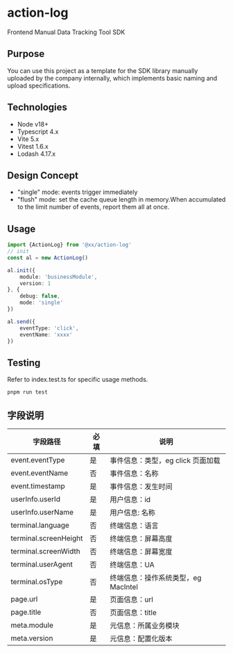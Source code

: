# action-log
Frontend Manual Data Tracking Tool SDK

## Purpose
You can use this project as a template for the SDK library manually uploaded by the company internally, which implements basic naming and upload specifications.

## Technologies
- Node v18+
- Typescript 4.x
- Vite 5.x
- Vitest 1.6.x
- Lodash 4.17.x


## Design Concept
- "single" mode: events trigger immediately
- "flush" mode: set the cache queue length in memory.When accumulated to the limit number of events, report them all at once.


## Usage

```ts
import {ActionLog} from '@xx/action-log'
// init
const al = new ActionLog()

al.init({
    module: 'businessModule',
    version: 1
}, {
    debug: false,
    mode: 'single'
})

al.send({
    eventType: 'click',
    eventName: 'xxxx'
})
```

## Testing

Refer to index.test.ts for specific usage methods.
```
pnpm run test
```


## 字段说明
| 字段路径        | 必填         | 说明        |
|------------|-------------|------------|
| event.eventType      | 是       | 事件信息：类型，eg click 页面加载	      |
| event.eventName      | 否       | 事件信息：名称	      |
| event.timestamp      | 是       | 事件信息：发生时间      |
| userInfo.userId      | 是       | 用户信息：id      |
| userInfo.userName      | 是       | 用户信息: 名称	      |
| terminal.language      | 否       | 终端信息：语言      |
| terminal.screenHeight      | 否       |终端信息：屏幕高度	      |
| terminal.screenWidth      | 否       |终端信息：屏幕宽度      |
| terminal.userAgent      | 否       |终端信息：UA      |
| terminal.osType      | 否       |终端信息：操作系统类型，eg MacIntel	      |
| page.url      | 是       |页面信息：url		      |
| page.title      | 否       |页面信息：title			      |
| meta.module      | 是       |元信息：所属业务模块			      |
| meta.version      | 是       |元信息：配置化版本				      |
